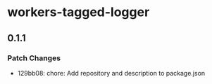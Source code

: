 # workers-tagged-logger

## 0.1.1

### Patch Changes

- 129bb08: chore: Add repository and description to package.json
